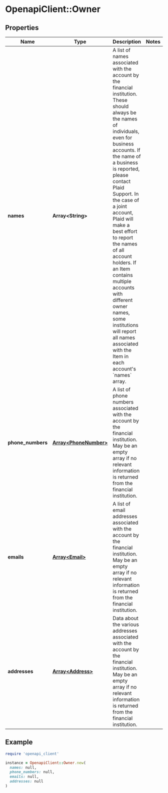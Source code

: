 # OpenapiClient::Owner

## Properties

| Name | Type | Description | Notes |
| ---- | ---- | ----------- | ----- |
| **names** | **Array&lt;String&gt;** | A list of names associated with the account by the financial institution. These should always be the names of individuals, even for business accounts. If the name of a business is reported, please contact Plaid Support. In the case of a joint account, Plaid will make a best effort to report the names of all account holders.  If an Item contains multiple accounts with different owner names, some institutions will report all names associated with the Item in each account&#39;s &#x60;names&#x60; array. |  |
| **phone_numbers** | [**Array&lt;PhoneNumber&gt;**](PhoneNumber.md) | A list of phone numbers associated with the account by the financial institution. May be an empty array if no relevant information is returned from the financial institution. |  |
| **emails** | [**Array&lt;Email&gt;**](Email.md) | A list of email addresses associated with the account by the financial institution. May be an empty array if no relevant information is returned from the financial institution. |  |
| **addresses** | [**Array&lt;Address&gt;**](Address.md) | Data about the various addresses associated with the account by the financial institution. May be an empty array if no relevant information is returned from the financial institution. |  |

## Example

```ruby
require 'openapi_client'

instance = OpenapiClient::Owner.new(
  names: null,
  phone_numbers: null,
  emails: null,
  addresses: null
)
```

